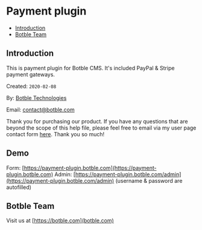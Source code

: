 # Payment plugin

- [Introduction](#introduction)
- [Botble Team](#botble_team)

<a name="introduction"></a>
## Introduction

This is payment plugin for Botble CMS. It's included PayPal & Stripe payment gateways.

Created: `2020-02-08`

By: [Botble Technologies](https://botble.com)

Email: [contact@botble.com](mailto:contact@botble.com)

Thank you for purchasing our product. If you have any questions that are beyond the scope of this help file, 
please feel free to email via my user page contact form [here](https://codecanyon.net/user/botble). Thank you so much!
		
<a name="demo"></a>
## Demo

Form: [https://payment-plugin.botble.com](https://payment-plugin.botble.com)
Admin: [https://payment-plugin.botble.com/admin](https://payment-plugin.botble.com/admin) (username & password are autofilled)

<a name="botble_team"></a>
## Botble Team

Visit us at [https://botble.com](botble.com)